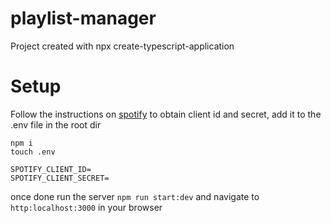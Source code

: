 # playlist-manager

Project created with npx create-typescript-application

# Setup

Follow the instructions on [spotify](https://developer.spotify.com/documentation/web-api) to obtain client id and secret, add it to the .env file in the root dir

```
npm i
touch .env

SPOTIFY_CLIENT_ID=
SPOTIFY_CLIENT_SECRET=
```

once done run the server `npm run start:dev` and navigate to `http:localhost:3000` in your browser
